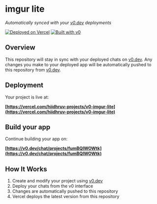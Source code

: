 # imgur lite

*Automatically synced with your [v0.dev](https://v0.dev) deployments*

[![Deployed on Vercel](https://img.shields.io/badge/Deployed%20on-Vercel-black?style=for-the-badge&logo=vercel)](https://vercel.com/hiidhruv-projects/v0-imgur-lite)
[![Built with v0](https://img.shields.io/badge/Built%20with-v0.dev-black?style=for-the-badge)](https://v0.dev/chat/projects/fumBQlWOWtk)

## Overview

This repository will stay in sync with your deployed chats on [v0.dev](https://v0.dev).
Any changes you make to your deployed app will be automatically pushed to this repository from [v0.dev](https://v0.dev).

## Deployment

Your project is live at:

**[https://vercel.com/hiidhruv-projects/v0-imgur-lite](https://vercel.com/hiidhruv-projects/v0-imgur-lite)**

## Build your app

Continue building your app on:

**[https://v0.dev/chat/projects/fumBQlWOWtk](https://v0.dev/chat/projects/fumBQlWOWtk)**

## How It Works

1. Create and modify your project using [v0.dev](https://v0.dev)
2. Deploy your chats from the v0 interface
3. Changes are automatically pushed to this repository
4. Vercel deploys the latest version from this repository